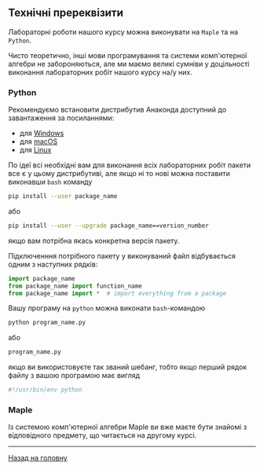 <!--RELEASE-->

## Технічні пререквізити

Лабораторні роботи нашого курсу можна виконувати на `Maple` та на `Python`. 

Чисто теоретично, інші мови програмування та системи комп'ютерної алгебри не забороняються, але ми маємо великі сумніви у доцільності виконання лабораторних робіт нашого курсу на/у них.

### Python

Рекомендуємо встановити дистрибутив Анаконда доступний до завантаження за посиланнями:

- для [Windows](https://repo.anaconda.com/archive/Anaconda3-2018.12-Windows-x86_64.exe)
- для [macOS](https://repo.anaconda.com/archive/Anaconda3-2018.12-MacOSX-x86_64.pkg)
- для [Linux](https://repo.anaconda.com/archive/Anaconda3-2018.12-Linux-x86_64.sh)

По ідеї всі необхідні вам для виконання всіх лабораторних робіт пакети все є у цьому дистрибутиві, але якщо ні то нові можна поставити виконавши `bash` команду
```bash
pip install --user package_name
```
або
```bash
pip install --user --upgrade package_name==version_number
```
якщо вам потрібна якась конкретна версія пакету.

Підключенння потрібного пакету у виконуваний файл відбувається одним з наступних рядків:
```python
import package_name
from package_name import function_name
from package_name import *  # import everything from a package
```

Вашу програму на `python`  можна виконати `bash`-командою
```bash
python program_name.py
```
або
```bash
program_name.py
```
якщо ви використовуєте так званий шебанг, тобто якщо перший рядок файлу з вашою програмою має вигляд 
```python
#!/usr/bin/env python
```

### Maple

Із системою комп'ютерної алгебри Maple ви вже маєте бути знайомі з відповідного предмету, що читається на другому курсі.

---

[Назад на головну](../README.md)